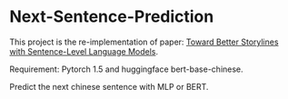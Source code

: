 # Next-Sentence-Prediction
This project is the re-implementation of paper: [Toward Better Storylines with Sentence-Level Language Models](https://arxiv.org/abs/2005.05255). 

Requirement: Pytorch 1.5 and huggingface bert-base-chinese. 

Predict the next chinese sentence with MLP or BERT. 
